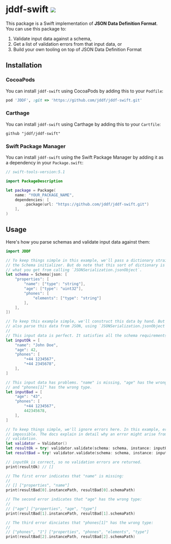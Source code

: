 # jddf-swift [![][ci-badge]][ci-url]

This package is a Swift implementation of **JSON Data Definition Format**. You
can use this package to:

1. Validate input data against a schema,
2. Get a list of validation errors from that input data, or
3. Build your own tooling on top of JSON Data Definition Format

[ci-badge]: https://github.com/jddf/jddf-swift/workflows/Swift%20CI/badge.svg?branch=master
[ci-url]: https://github.com/jddf/jddf-swift/actions

## Installation

### CocoaPods

You can install `jddf-swift` using CocoaPods by adding this to your `Podfile`:

```ruby
pod 'JDDF', :git => 'https://github.com/jddf/jddf-swift.git'
```

### Carthage

You can install `jddf-swift` using Carthage by adding this to your `Cartfile`:

```text
github "jddf/jddf-swift"
```

### Swift Package Manager

You can install `jddf-swift` using the Swift Package Manager by adding it as a
dependency in your `Package.swift`:

```swift
// swift-tools-version:5.1

import PackageDescription

let package = Package(
    name: "YOUR_PACKAGE_NAME",
    dependencies: [
        .package(url: "https://github.com/jddf/jddf-swift.git")
    ],
)
```

## Usage

Here's how you parse schemas and validate input data against them:

```swift
import JDDF

// To keep things simple in this example, we'll pass a dictionary straight into
// the Schema initializer. But do note that this sort of dictionary is exactly
// what you get from calling `JSONSerialization.jsonObject`.
let schema = Schema(json: [
    "properties": [
        "name": ["type": "string"],
        "age": ["type": "uint32"],
        "phones": [
            "elements": ["type": "string"]
        ],
    ],
])

// To keep this example simple, we'll construct this data by hand. But you could
// also parse this data from JSON, using `JSONSerialization.jsonObject`.
//
// This input data is perfect. It satisfies all the schema requirements.
let inputOk = [
    "name": "John Doe",
    "age": 42,
    "phones": [
        "+44 1234567",
        "+44 2345678",
    ],
]

// This input data has problems. "name" is missing, "age" has the wrong type,
// and "phones[1]" has the wrong type.
let inputBad = [
    "age": "43",
    "phones": [
        "+44 1234567",
        442345678,
    ],
]

// To keep things simple, we'll ignore errors here. In this example, errors are
// impossible. The docs explain in detail why an error might arise from
// validation.
let validator = Validator()
let resultOk = try! validator.validate(schema: schema, instance: inputOk)
let resultBad = try! validator.validate(schema: schema, instance: inputBad)

// inputOk is correct, so no validation errors are returned.
print(resultOk) // []

// The first error indicates that "name" is missing:
//
// [] ["properties", "name"]
print(resultBad[0].instancePath, resultBad[0].schemaPath)

// The second error indicates that "age" has the wrong type:
//
// ["age"] ["properties", "age", "type"]
print(resultBad[1].instancePath, resultBad[1].schemaPath)

// The third error dinciates that "phones[1]" has the wrong type:
//
// ["phones", "1"] ["properties", "phones", "elements", "type"]
print(resultBad[2].instancePath, resultBad[2].schemaPath)
```

